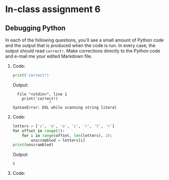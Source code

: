 # In-class assignment 6
## Debugging Python

In each of the following questions, you'll see a small amount of Python code and the output that is produced when the code is run.  In every case, the output should read `correct!`.  Make corrections directly to the Python code and e-mail me your edited Markdown file.

1. Code:
   ```python
   print('correct!)
   ```
   Output:
   ```shell
     File "<stdin>", line 1
       print('correct!)
                   ^
   SyntaxError: EOL while scanning string literal
   ```

2. Code:
   ```python
   letters = ['c', 'e', 'o', 'c', 'r', 't', 'r']
   for offset in range(2):
       for i in range(offset, len(letters), 2):
           unscrambled = letters[i]
   print(unscrambled)
   ```
   Output:
   ```shell
   t
   ```

3. Code:
   ```python
   
